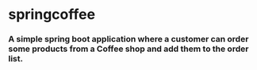 # springcoffee
### A simple spring boot application where a customer can order some products from a Coffee shop and add them to the order list.
